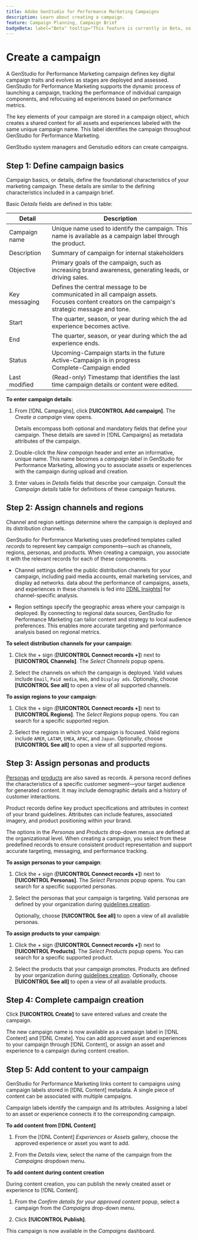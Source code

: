 ```yaml
---
title: Adobe GenStudio for Performance Marketing Campaigns
description: Learn about creating a campaign.
feature: Campaign Planning, Campaign Brief
badgeBeta: label="Beta" tooltip="This feature is currently in Beta, so some functionality may be limited or subject to change."
---
```

# Create a campaign

A GenStudio for Performance Marketing campaign defines key digital campaign traits and evolves as stages are deployed and assessed. GenStudio for Performance Marketing supports the dynamic process of launching a campaign, tracking the performance of individual campaign components, and refocusing ad experiences based on performance metrics.

The key elements of your campaign are stored in a campaign object, which creates a shared context for all assets and experiences labeled with the same unique campaign name. This label identifies the campaign throughout GenStudio for Performance Marketing.

GenStudio system managers and Genstudio editors can create campaigns.

## Step 1: Define campaign basics

Campaign basics, or details, define the foundational characteristics of your marketing campaign. These details are similar to the defining characteristics included in a campaign brief.

Basic _Details_ fields are defined in this table:

| Detail     | Description |
|------------|-------------|
| Campaign name   | Unique name used to identify the campaign. This name is available as a campaign label through the product. |
| Description     | Summary of campaign for internal stakeholders   |
| Objective       | Primary goals of the campaign, such as increasing brand awareness, generating leads, or driving sales. |
| Key messaging   | Defines the central message to be communicated in all campaign assets.<br>Focuses content creators on the campaign's strategic message and tone.                                                                                              |
| Start           | The quarter, season, or year during which the ad experience becomes active.                       |
| End             | The quarter, season, or year during which the ad experience ends.                                 |
| Status          | Upcoming-Campaign starts in the future<br>Active-Campaign is in progress<br>Complete-Campaign ended |
| Last modified   | (Read-only) Timestamp that identifies the last time campaign details or content were edited.                  |

**To enter campaign details**:

1. From [!DNL Campaigns], click **[!UICONTROL Add campaign]**. The _Create a campaign_ view opens.

   Details encompass both optional and mandatory fields that define your campaign. These details are saved in [!DNL Campaigns] as metadata attributes of the campaign.

1. Double-click the _New campaign_ header and enter an informative, unique name. This name becomes a _campaign label_ in GenStudio for Performance Marketing, allowing you to associate assets or experiences with the campaign during upload and creation.

1. Enter values in _Details_ fields that describe your campaign. Consult the _Campaign details_ table for definitions of these campaign features.

## Step 2: Assign channels and regions

Channel and region settings determine where the campaign is deployed and its distribution channels.

GenStudio for Performance Marketing uses predefined templates called _records_ to represent key campaign components—such as channels, regions, personas, and products. When creating a campaign, you associate it with the relevant records for each of these components.

* Channel settings define the public distribution channels for your campaign, including paid media accounts, email marketing services, and display ad networks. data about the performance of campaigns, assets, and experiences in these channels is fed into [[!DNL Insights]](/help/user-guide/insights/overview.md) for channel-specific analysis.

* Region settings specify the geographic areas where your campaign is deployed. By connecting to regional data sources, GenStudio for Performance Marketing can tailor content and strategy to local audience preferences. This enables more accurate targeting and performance analysis based on regional metrics.

**To select distribution channels for your campaign**:

1. Click the + sign (**[!UICONTROL Connect records +]**) next to **[!UICONTROL Channels]**.
   The _Select Channels_ popup opens.

1. Select the channels on which the campaign is deployed. Valid values include `Email`, `Paid media`, `Web`, and `Display ads`.
   Optionally, choose **[!UICONTROL See all]** to open a view of all supported channels.

**To assign regions to your campaign**:

1. Click the + sign (**[!UICONTROL Connect records +]**) next to **[!UICONTROL Regions]**.
   The _Select Regions_ popup opens. You can search for a specific supported region.

1. Select the regions in which your campaign is focused. Valid regions include `AMER`, `LATAM`, `EMEA`, `APAC`, and `Japan`.
   Optionally, choose **[!UICONTROL See all]** to open a view of all supported regions.

## Step 3: Assign personas and products

[Personas](/help/user-guide/guidelines/personas.md) and [products](/help/user-guide/guidelines/products.md) are also saved as records. A persona record defines the characteristics of a specific customer segment—your target audience for generated content. It may include demographic details and a history of customer interactions.

Product records define key product specifications and attributes in context of your brand guidelines. Attributes can include features, associated imagery, and product positioning within your brand.

The options in the _Personas_ and _Products_ drop-down menus are defined at the organizational level. When creating a campaign, you select from these predefined records to ensure consistent product representation and support accurate targeting, messaging, and performance tracking.

**To assign personas to your campaign**:

1. Click the + sign (**[!UICONTROL Connect records +]**) next to **[!UICONTROL Personas]**.
   The _Select Personas_ popup opens. You can search for a specific supported personas.

1. Select the personas that your campaign is targeting. Valid personas are defined by your organization during [guidelines creation](/help/user-guide/guidelines/personas.md).

   Optionally, choose **[!UICONTROL See all]** to open a view of all available personas.

**To assign products to your campaign**:

1. Click the + sign (**[!UICONTROL Connect records +]**) next to **[!UICONTROL Products]**.
   The _Select Products_ popup opens. You can search for a specific supported product.

1. Select the products that your campaign promotes. Products are defined by your organization during [guidelines creation](/help/user-guide/guidelines/products.md).
   Optionally, choose **[!UICONTROL See all]** to open a view of all available products.

## Step 4: Complete campaign creation

Click **[!UICONTROL Create]** to save entered values and create the campaign.

The new campaign name is now available as a campaign label in [!DNL Content] and [!DNL Create]. You can add approved asset and experiences to your campaign through [!DNL Content], or assign an asset and experience to a campaign during content creation.

## Step 5: Add content to your campaign

GenStudio for Performance Marketing links content to campaigns using campaign labels stored in [!DNL Content] metadata. A single piece of content can be associated with multiple campaigns.

Campaign labels identify the campaign and its attributes. Assigning a label to an asset or experience connects it to the corresponding campaign.

**To add content from [!DNL Content]**

1. From the [!DNL Content] _Experiences_ or _Assets_ gallery, choose the approved experience or asset you want to add.

1. From the _Details_ view, select the name of the campaign from the _Campaigns_ dropdown menu.

**To add content during content creation**

During content creation, you can publish the newly created asset or experience to [!DNL Content].

1. From the _Confirm details for your approved content_ popup, select a campaign from the _Campaigns_ drop-down menu.

1. Click **[!UICONTROL Publish]**.

This campaign is now available in the _Campaigns_ dashboard.
